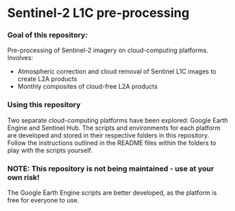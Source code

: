 # Sentinel-2 L1C pre-processing

### Goal of this repository:
Pre-processing of Sentinel-2 imagery on cloud-computing platforms. Involves:
- Atmospheric correction and cloud removal of Sentinel L1C images to create L2A products
- Monthly composites of cloud-free L2A products 

### Using this repository
Two separate cloud-computing platforms have been explored: Google Earth Engine and Sentinel Hub. The scripts and environments for each platform are developed and stored in their respective folders in this repository. Follow the instructions outlined in the README files within the folders to play with the scripts yourself. 

### NOTE: This repository is not being maintained - use at your own risk!
The Google Earth Engine scripts are better developed, as the platform is free for everyone to use. 
